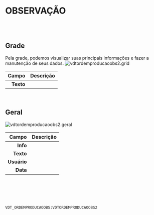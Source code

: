 # OBSERVAÇÃO
<br>
<br>

## Grade
Pela grade, podemos visualizar suas principais informações e fazer a manutenção de seus dados.
![vdtordemproducaoobs2.grid](https://raw.githubusercontent.com/netforcews/docs-erp/master/geral/imagens/vdtordemproducaoobs2.grid.png)

Campo | Descrição
--:|---
**Texto** | 
<br>

## Geral
![vdtordemproducaoobs2.geral](https://raw.githubusercontent.com/netforcews/docs-erp/master/geral/imagens/vdtordemproducaoobs2.geral.png)

Campo | Descrição
--:|---
**Info** | 
**Texto** | 
**Usuário** | 
**Data** | 
<br>
<br>
<br>
<br>

```VDT_ORDEMPRODUCAOOBS:VDTORDEMPRODUCAOOBS2```
